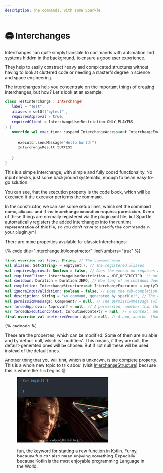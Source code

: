 ```yaml
---
description: The commands, with some Sparkle
---
```


# 🖨 Interchanges

Interchanges can quite simply translate to commands with automation and systems hidden in the background, to ensure a good user experience.

They help to easily construct heavy and complicated structures without having to look at cluttered code or needing a master's degree in science and space engineering.

The interchanges help you concentrate on the important things of creating interchanges, but how? Let's look at an example:

```kotlin
class TestInterchange : Interchange(
   label = "test",
   aliases = setOf("mytest"),
   requiresApproval = true,
   requiredClient = InterchangeUserRestriction.ONLY_PLAYERS,
) {
   override val execution: suspend InterchangeAccess<out InterchangeExecutor>.() -> InterchangeResult = {
      
      executor.sendMessage("Hello World!")
      InterchangeResult.SUCCESS
      
   }
}
```

This is a simple Interchange, with simple and fully coded functionality. No input checks, just some background systematic, enough to be an easy-to-go solution.

You can see, that the execution property is the code block, which will be executed if the executor performs the command.

In the constructor, we can see some setup lines, which set the command name, aliases, and if the interchange execution requires permission. Some of these things are normally registered via the plugin.yml file, but Sparkle automatically registers the added interchanges into the runtime representation of this file, so you don't have to specify the commands in your plugin.yml

There are more properties available for classic Interchanges:

{% code title="Interchange.kt#constructor" lineNumbers="true" %}
```kotlin
final override val label: String, // The command name
val aliases: Set<String> = emptySet(), // The registered aliases
val requiresApproval: Boolean = false, // Does the execution requires a permission
val requiredClient: InterchangeUserRestriction = NOT_RESTRICTED, // only for players/console or both?
val cooldown: Duration = Duration.ZERO, // How long of an cooldown does the execution has for a player
val completion: InterchangeStructure<out InterchangeExecutor> = emptyInterchangeStructure(), // Tab-Completion setup
val ignoreInputValidation: Boolean = false, // Does the tab-completion setup checks, if the input is valid
val description: String = "An command, generated by sparkle!", // The command description
val permissionMessage: Component? = null, // The permissionMessage (will not be overwritten, if null)
var forcedApproval: Approval? = null, // A permission, another than the default auto-generated one (default: <app-identity>.interchange.<label>)
var forcedExecutionContext: CoroutineContext? = null, // A context, another than the default one
final override val preferredVendor: App? = null, // A app, another than the registering app
```
{% endcode %}

These are the properties, which can be modified. Some of them are nullable and by default null, which is 'modifiers'. This means, if they are null, the default-generated ones will be chosen. But if not null these will be used instead of the default ones.

Another thing that you will find, which is unknown, is the complete property. This is a whole new topic to talk about (visit [InterchangeStructure](interchangestructure.md)) because this is where the `fun` begins :smile:

<figure><img src="../.gitbook/assets/Kotlin fun.png" alt="Anakin Skywalking talking about, that there is the reason, where the fun begins"><figcaption><p>fun, the keyword for starting a new function in Kotlin. Funny, because fun can also mean enjoying something. Especially because Kotlin is the most enjoyable programming Language in the World.</p></figcaption></figure>
